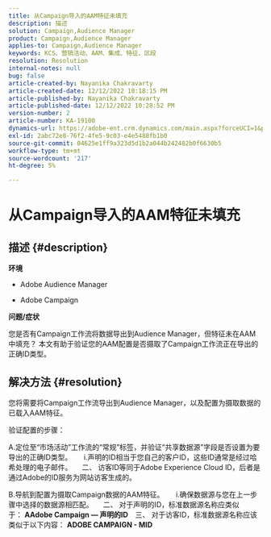 ```yaml
---
title: 从Campaign导入的AAM特征未填充
description: 描述
solution: Campaign,Audience Manager
product: Campaign,Audience Manager
applies-to: Campaign,Audience Manager
keywords: KCS、营销活动、AAM、集成、特征、区段
resolution: Resolution
internal-notes: null
bug: false
article-created-by: Nayanika Chakravarty
article-created-date: 12/12/2022 10:18:15 PM
article-published-by: Nayanika Chakravarty
article-published-date: 12/12/2022 10:28:52 PM
version-number: 2
article-number: KA-19100
dynamics-url: https://adobe-ent.crm.dynamics.com/main.aspx?forceUCI=1&pagetype=entityrecord&etn=knowledgearticle&id=c873c2d9-6a7a-ed11-81ac-6045bd006b25
exl-id: 2abc72e8-76f2-4fe5-9c03-e4e5488fb1b0
source-git-commit: 04625e1ff9a323d5d1b2a044b242482b0f6630b5
workflow-type: tm+mt
source-wordcount: '217'
ht-degree: 5%

---
```


# 从Campaign导入的AAM特征未填充

## 描述 {#description}


<b>环境</b>

- Adobe Audience Manager

- Adobe Campaign

<b>问题/症状</b>

您是否有Campaign工作流将数据导出到Audience Manager，但特征未在AAM中填充？ 本文有助于验证您的AAM配置是否摄取了Campaign工作流正在导出的正确ID类型。


## 解决方法 {#resolution}


您将需要将Campaign工作流导出到Audience Manager，以及配置为摄取数据的已载入AAM特征。 

验证配置的步骤：

A.定位至“市场活动”工作流的“常规”标签，并验证“共享数据源”字段是否设置为要导出的正确ID类型。
     i.声明的ID相当于您自己的客户ID，这些ID通常是经过哈希处理的电子邮件。
    二、 访客ID等同于Adobe Experience Cloud ID，后者是通过Adobe的ID服务为网站访客生成的。

B.导航到配置为摄取Campaign数据的AAM特征。
     i.确保数据源与您在上一步骤中选择的数据源相匹配。
    二、 对于声明的ID，标准数据源名称应类似于： <b>A</b><b>Adobe Campaign — 声明的ID
 </b>  三、 对于访客ID，标准数据源名称应该类似于以下内容： <b>ADOBE CAMPAIGN - MID</b>
